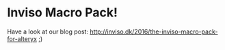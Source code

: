 # Inviso Macro Pack!

Have a look at our blog post: http://inviso.dk/2016/the-inviso-macro-pack-for-alteryx ;) 

